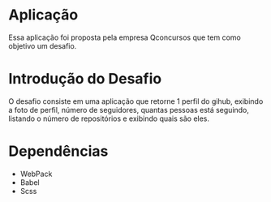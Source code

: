 # Aplicação 
Essa aplicação foi proposta pela empresa Qconcursos que tem como objetivo um desafio. 

# Introdução do Desafio
O desafio consiste em uma aplicação que  retorne 1 perfil do gihub, exibindo a foto de perfil, número de seguidores, quantas pessoas está seguindo, listando o número de repositórios e exibindo quais são eles.

# Dependências 
* WebPack
* Babel 
* Scss
